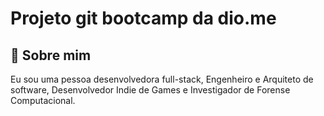 # Projeto git bootcamp da dio.me
 


## 🚀 Sobre mim
Eu sou uma pessoa desenvolvedora full-stack, Engenheiro e Arquiteto de software, Desenvolvedor Indie de Games e Investigador de Forense Computacional.

